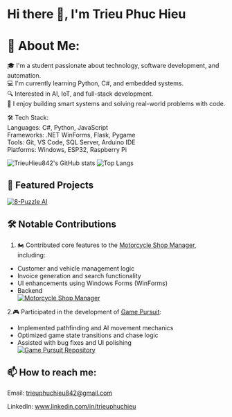 # Hi there 👋, I'm Trieu Phuc Hieu
  
# 💼 About Me:
  
🎓 I'm a student passionate about technology, software development, and automation.  
💻 I'm currently learning Python, C#, and embedded systems.  
🔍 Interested in AI, IoT, and full-stack development.  
🚀 I enjoy building smart systems and solving real-world problems with code.
  
🛠️ Tech Stack:  
Languages: C#, Python, JavaScript  
Frameworks: .NET WinForms, Flask, Pygame  
Tools: Git, VS Code, SQL Server, Arduino IDE  
Platforms: Windows, ESP32, Raspberry Pi  
 
 
![TrieuHieu842's GitHub stats](https://github-readme-stats.vercel.app/api?username=TrieuHieu842&show_icons=true&theme=radical)
![Top Langs](https://github-readme-stats.vercel.app/api/top-langs/?username=TrieuHieu842&layout=compact)

## 🚀 Featured Projects 
[![8-Puzzle AI](https://github-readme-stats.vercel.app/api/pin/?username=TrieuHieu842&repo=8-puzzle-with-6-group-Algorithms)](https://github.com/TrieuHieu842/8-puzzle-with-6-group-Algorithms)  
## 🛠️ Notable Contributions
1. 🏍️ Contributed core features to the [Motorcycle Shop Manager](https://github.com/WuHou11/Motorcycle-shop-manager), including:
  - Customer and vehicle management logic
  - Invoice generation and search functionality
  - UI enhancements using Windows Forms (WinForms)
  - Backend  
[![Motorcycle Shop Manager](https://github-readme-stats.vercel.app/api/pin/?username=WuHou11&repo=Motorcycle-shop-manager)](https://github.com/WuHou11/Motorcycle-shop-manager)
  
2.🎮 Participated in the development of [Game Pursuit](https://github.com/minhnhutZzz/Game_Pursuit):
  - Implemented pathfinding and AI movement mechanics
  - Optimized game state transitions and chase logic
  - Assisted with bug fixes and UI polishing  
[![Game Pursuit Repository](https://github-readme-stats.vercel.app/api/pin/?username=minhnhutZzz&repo=Game_Pursuit)](https://github.com/minhnhutZzz/Game_Pursuit)  
## 📫 How to reach me:  
  
Email: trieuphuchieu842@gmail.com  

LinkedIn: www.linkedin.com/in/trieuphuchieu
